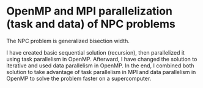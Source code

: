 # OpenMP and MPI parallelization (task and data) of NPC problems
The NPC problem is generalized bisection width.

I have created basic sequential solution (recursion), then parallelized it using task parallelism in OpenMP. Afterward, I have changed the solution to iterative and used data parallelism in OpenMP. In the end, I combined both solution to take advantage of task parallelism in MPI and data parallelism in OpenMP to solve the problem faster on a supercomputer.
